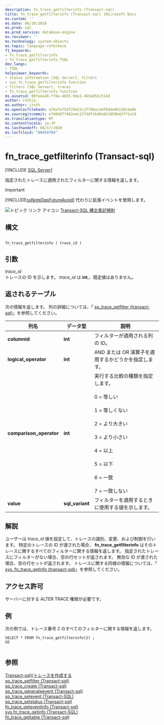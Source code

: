```yaml
---
description: fn_trace_getfilterinfo (Transact-sql)
title: fn_trace_getfilterinfo (Transact-sql) |Microsoft Docs
ms.custom: ''
ms.date: 06/10/2016
ms.prod: sql
ms.prod_service: database-engine
ms.reviewer: ''
ms.technology: system-objects
ms.topic: language-reference
f1_keywords:
- fn_trace_getfilterinfo
- fn_trace_getfilterinfo_TSQL
dev_langs:
- TSQL
helpviewer_keywords:
- status information [SQL Server], filters
- sys.fn_trace_getfilterinfo function
- filters [SQL Server], traces
- fn_trace_getfilterinfo function
ms.assetid: 09fe4a28-ff8a-4655-9da1-4654d5bc514d
author: rothja
ms.author: jroth
ms.openlocfilehash: a76efe75df29423c1f788ace0f8dde8b158c6a0b
ms.sourcegitcommit: e700497f962e4c2274df16d9e651059b42ff1a10
ms.translationtype: MT
ms.contentlocale: ja-JP
ms.lasthandoff: 08/17/2020
ms.locfileid: "88454784"
---
```

# <a name="sysfn_trace_getfilterinfo-transact-sql"></a>fn_trace_getfilterinfo (Transact-sql)
[!INCLUDE [SQL Server](../../includes/applies-to-version/sqlserver.md)]

  指定されたトレースに適用されたフィルターに関する情報を返します。  
  
> [!IMPORTANT]  
>  [!INCLUDE[ssNoteDepFutureAvoid](../../includes/ssnotedepfutureavoid-md.md)] 代わりに拡張イベントを使用します。  
  
 
 ![トピック リンク アイコン](../../database-engine/configure-windows/media/topic-link.gif "トピック リンク アイコン") [Transact-SQL 構文表記規則](../../t-sql/language-elements/transact-sql-syntax-conventions-transact-sql.md)  
  
## <a name="syntax"></a>構文  
  
```  
  
fn_trace_getfilterinfo ( trace_id )  
```  
  
## <a name="arguments"></a>引数  
 *trace_id*  
 トレースの ID を示します。 *trace_id* は **int**,、既定値はありません。  
  
## <a name="tables-returned"></a>返されるテーブル  
 次の情報を返します。 列の詳細については、「 [sp_trace_setfilter &#40;transact-sql&#41;](../../relational-databases/system-stored-procedures/sp-trace-setfilter-transact-sql.md)」を参照してください。  
  
|列名|データ型|説明|  
|-----------------|---------------|-----------------|  
|**columnid**|**int**|フィルターが適用される列の ID。|  
|**logical_operator**|**int**|AND または OR 演算子を適用するかどうかを指定します。|  
|**comparison_operator**|**int**|実行する比較の種類を指定します。<br /><br /> 0 = 等しい<br /><br /> 1 = 等しくない<br /><br /> 2 = より大きい<br /><br /> 3 = より小さい<br /><br /> 4 = 以上<br /><br /> 5 = 以下<br /><br /> 6 = 一致<br /><br /> 7 = 一致しない|  
|**value**|**sql_variant**|フィルターを適用するときに使用する値を示します。|  
  
## <a name="remarks"></a>解説  
 ユーザーは *trace_id* 値を設定して、トレースの識別、変更、および制御を行います。 特定のトレースの ID が渡された場合、 **fn_trace_getfilterinfo** はそのトレースに関するすべてのフィルターに関する情報を返します。 指定されたトレースにフィルターがない場合、空の行セットが返されます。 無効な ID が渡された場合、空の行セットが返されます。 トレースに関する同様の情報については、「 [sys. fn_trace_getinfo &#40;transact-sql&#41;](../../relational-databases/system-functions/sys-fn-trace-getinfo-transact-sql.md)」を参照してください。  
  
## <a name="permissions"></a>アクセス許可  
 サーバーに対する ALTER TRACE 権限が必要です。  
  
## <a name="examples"></a>例  
 次の例では、トレース番号 2 のすべてのフィルターに関する情報を返します。  
  
```  
SELECT * FROM fn_trace_getfilterinfo(2) ;  
GO  
  
```  
  
## <a name="see-also"></a>参照  
 [Transact-sql&#41;&#40;トレースを作成する ](../../relational-databases/sql-trace/create-a-trace-transact-sql.md)   
 [sp_trace_setfilter &#40;Transact-sql&#41;](../../relational-databases/system-stored-procedures/sp-trace-setfilter-transact-sql.md)   
 [sp_trace_create &#40;Transact-sql&#41;](../../relational-databases/system-stored-procedures/sp-trace-create-transact-sql.md)   
 [sp_trace_generateevent &#40;Transact-sql&#41;](../../relational-databases/system-stored-procedures/sp-trace-generateevent-transact-sql.md)   
 [sp_trace_setevent &#40;Transact-SQL&#41;](../../relational-databases/system-stored-procedures/sp-trace-setevent-transact-sql.md)   
 [sp_trace_setstatus &#40;Transact-sql&#41;](../../relational-databases/system-stored-procedures/sp-trace-setstatus-transact-sql.md)   
 [fn_trace_geteventinfo &#40;Transact-sql&#41;](../../relational-databases/system-functions/sys-fn-trace-geteventinfo-transact-sql.md)   
 [sys.fn_trace_getinfo &#40;Transact-SQL&#41;](../../relational-databases/system-functions/sys-fn-trace-getinfo-transact-sql.md)   
 [fn_trace_gettable &#40;Transact-sql&#41;](../../relational-databases/system-functions/sys-fn-trace-gettable-transact-sql.md)  
  
  
